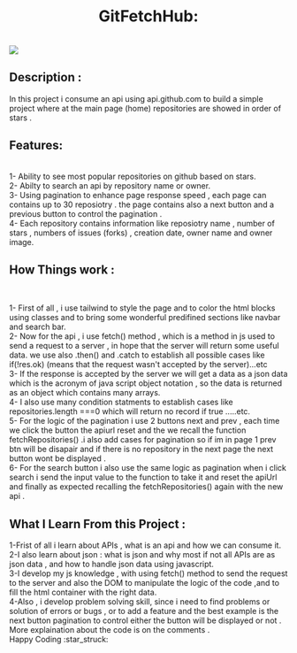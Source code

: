 <h1 align="center"> GitFetchHub: </h1> <br>
<img src="https://github.githubassets.com/assets/GitHub-Mark-ea2971cee799.png"></img>
<h2> Description :</h2>
   
  In this project i consume an api using api.github.com to build a simple project where at the main page (home)  repositories are showed in order of stars . <br>
  

   <h2> Features:  </h2><br>
  1- Ability to see most popular repositories on github based on stars.<br>
  2- Abilty to search an api by repository name or owner.<br>
  3- Using pagination to enhance page response speed , each page can contains up to 30 reposiotry . the page contains also a next button and  a previous button to control the  pagination . <br>
  4- Each repository contains information like reposiotry name , number of stars , numbers of issues (forks) , creation date,  owner name and owner image. <br>

 <h2> How Things work :</h2><br>


  1- First of all , i use tailwind to style the page and to color the html blocks using classes and to bring some wonderful predifined sections like navbar and search bar.<br>
  2- Now for the api , i use fetch() method , which is a method in js used to send a request to a server , in hope  that the server will return some useful data. we use also .then() and .catch to establish  all possible cases like  if(!res.ok) (means that the request wasn't accepted by the server)...etc<br>
  3- If the response is accepted by the server we will get a data as a json data which is the acronym of java script object notation , so the data is returned as an object which contains many arrays.<br>
  4- I also use many condition statments to establish cases like repositories.length ===0 which  will return no record if true .....etc.<br>
  5- For the logic of the pagination i use 2 buttons next and prev , each time we click the button the apiurl reset and the we recall the function fetchRepositories() .i also add cases for pagination so if im in page 1 prev btn will be disapair and if there is no repository in the next page the next button wont be displayed .<br> 
  6- For the search button i also use the same logic as pagination when i click search i send the input value to the function to take it and reset the apiUrl and finally as expected recalling the fetchRepositories() again with the new api .<br>

<h2> What I Learn From this Project :</h2>
1-Frist of all i learn about APIs , what is an api and how we can consume it.<br>
2-I also learn about json : what is json and why most if not all APIs are as json data , and how to handle json data using javascript.<br>
3-I develop my js knowledge , with using fetch() method to send the request to the server and also the DOM to manipulate the logic of the code ,and to fill the html container with the right data.<br>
4-Also , i develop problem solving skill, since i need to find problems or solution of errors or bugs , or to add a feature and the best example is the next button pagination to control either the button will be displayed or not .<br>
  More explaination about the code  is on the comments . <br>
  Happy Coding :star_struck:	
